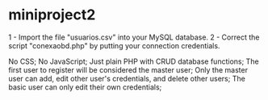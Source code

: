# miniproject2

1 - Import the file "usuarios.csv" into your MySQL database.
2 - Correct the script "conexaobd.php" by putting your connection credentials.

No CSS;
No JavaScript;
Just plain PHP with CRUD database functions;
The first user to register will be considered the master user;
Only the master user can add, edit other user's credentials, and delete other users;
The basic user can only edit their own credentials;
